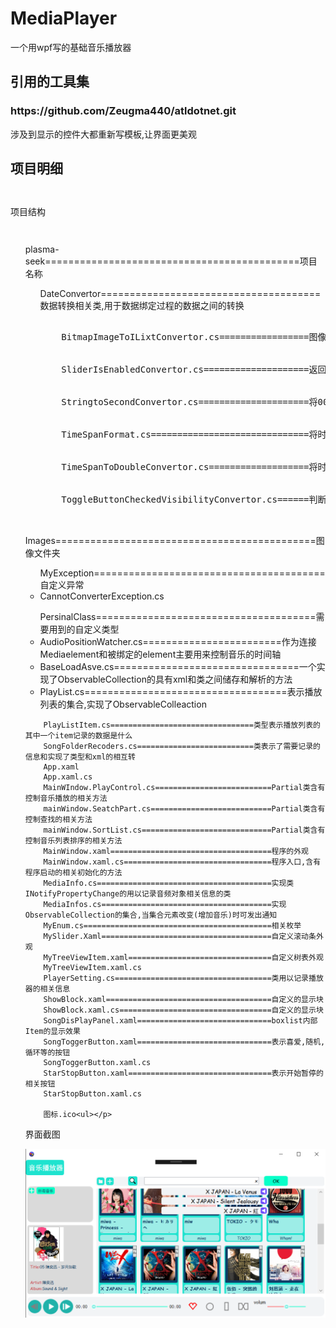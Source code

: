 # MediaPlayer
一个用wpf写的基础音乐播放器
<h2>引用的工具集</h2>
<h3>https://github.com/Zeugma440/atldotnet.git</h3>

涉及到显示的控件大都重新写模板,让界面更美观
<h2>项目明细</h2>
<p style="text-indent:-2em;padding:2em">项目结构
	<ul>plasma-seek============================================项目名称
		<ul>DateConvertor======================================数据转换相关类,用于数据绑定过程的数据之间的转换
			<pre>
			<li>	BitmapImageToILixtConvertor.cs=================图像的byte[]信息转换成位图</li>
			<li>	SliderIsEnabledConvertor.cs====================返回true/false来设置滚动条是否可用</li>
			<li>	StringtoSecondConvertor.cs=====================将00:00格式的字符串转换为秒</li>
			<li>	TimeSpanFormat.cs==============================将时间转换成00:00格式的字符串</li>
			<li>	TimeSpanToDoubleConvertor.cs===================将时间转换成double类</li>
			<li>	ToggleButtonCheckedVisibilityConvertor.cs======判断数据返回true/false,控制控件是否可见</li>
			</pre>
		</ul>
		Images=============================================图像文件夹
		<ul>
		MyException========================================自定义异常
			<Li>CannotConverterException.cs</li>
		</ul>
		<ul>
		PersinalClass======================================需要用到的自定义类型
			<li>AudioPositionWatcher.cs========================作为连接Mediaelement和被绑定的element主要用来控制音乐的时间轴	</li>
			<li>BaseLoadAsve.cs================================一个实现了ObservableCollection的具有xml和类之间储存和解析的方法</li>
			<li>PlayList.cs===================================表示播放列表的集合,实现了ObservableColleaction</li>
		</ul>
		
		PlayListItem.cs================================类型表示播放列表的其中一个item记录的数据是什么
		SongFolderRecoders.cs==========================类表示了需要记录的信息和实现了类型和xml的相互转
		App.xaml
		App.xaml.cs
		MainWIndow.PlayControl.cs==========================Partial类含有控制音乐播放的相关方法
		mainWindow.SeatchPart.cs===========================Partial类含有控制查找的相关方法
		mainWindow.SortList.cs=============================Partial类含有控制音乐列表排序的相关方法
		MainWindow.xaml====================================程序的外观
		MainWindow.xaml.cs=================================程序入口,含有程序启动的相关初始化的方法
		MediaInfo.cs=======================================实现类INotifyPropertyChange的用以记录音频对象相关信息的类
		MediaInfos.cs======================================实现ObservableCollection的集合,当集合元素改变(增加音乐)时可发出通知
		MyEnum.cs==========================================相关枚举
		MySlider.Xaml======================================自定义滚动条外观
		MyTreeViewItem.xaml================================自定义树表外观
		MyTreeViewItem.xaml.cs
		PlayerSetting.cs===================================类用以记录播放器的相关信息
		ShowBlock.xaml=====================================自定义的显示块
		ShowBlock.xaml.cs==================================自定义的显示块
		SongDisPlayPanel.xaml==============================boxlist内部Item的显示效果
		SongToggerButton.xaml==============================表示喜爱,随机,循环等的按钮
		SongToggerButton.xaml.cs
		StarStopButton.xaml================================表示开始暂停的相关按钮
		StarStopButton.xaml.cs

		图标.ico<ul></p>
<p>界面截图</P>
<img src="https://github.com/Ulter-Muton/Pictures/blob/master/Annotation%202019-08-11%20102651.png"/>
